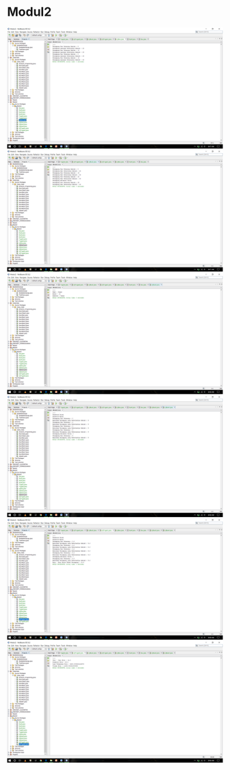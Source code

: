 # Modul2
![alt text](https://github.com/DimasAfifRehardendi/Modul2/blob/master/Screenshot%20(116).png)
![alt text](https://github.com/DimasAfifRehardendi/Modul2/blob/master/Screenshot%20(117).png)
![alt text](https://github.com/DimasAfifRehardendi/Modul2/blob/master/Screenshot%20(118).png)
![alt text](https://github.com/DimasAfifRehardendi/Modul2/blob/master/Screenshot%20(119).png)
![alt text](https://github.com/DimasAfifRehardendi/Modul2/blob/master/Screenshot%20(120).png)
![alt text](https://github.com/DimasAfifRehardendi/Modul2/blob/master/Screenshot%20(121).png)
